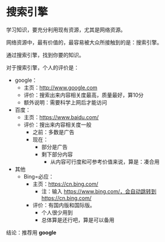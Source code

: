 # 搜索引擎


学习知识，要充分利用现有资源，尤其是网络资源。

网络资源中，最有价值的，最容易被大众所接触到的是：搜索引擎。

通过搜索引擎，找到你要的知识。

对于搜索引擎，个人的评价是：

* google：
  * 主页：http://www.google.com
  * 评价：搜索出来内容相关度最高，质量最好，算10分
  * 额外说明：需要科学上网后才能访问
* 百度：
  * 主页：https://www.baidu.com/
  * 评价：搜出来内容相关度一般
    * 之前：多数是广告
    * 现在：
      * 部分是广告
      * 剩下部分内容
        * 从内容可行度和可参考价值来说，算是：凑合用
* 其他
  * Bing=必应：
    * 主页：https://cn.bing.com/
      * 注：输入 https://www.bing.com/，会自动跳转到 https://cn.bing.com/
    * 评价：有国内版和国际版。
      * 个人很少用到
      * 总体算是还行吧，算是可以备用

结论：推荐用 **google**
